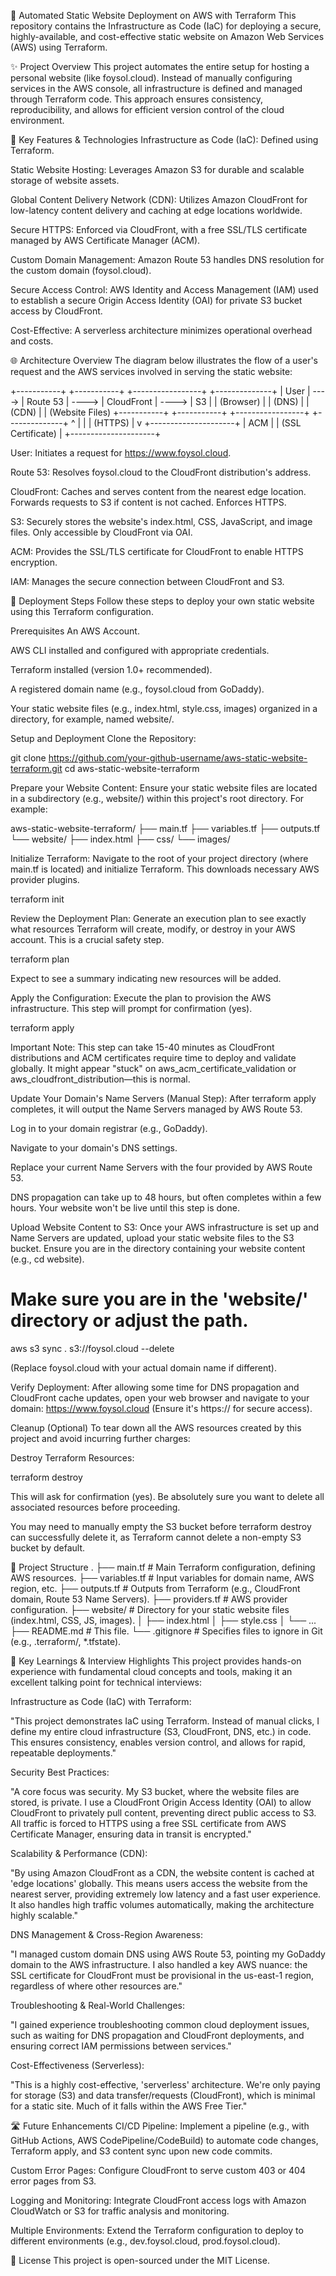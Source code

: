🚀 Automated Static Website Deployment on AWS with Terraform
This repository contains the Infrastructure as Code (IaC) for deploying a secure, highly-available, and cost-effective static website on Amazon Web Services (AWS) using Terraform.

✨ Project Overview
This project automates the entire setup for hosting a personal website (like foysol.cloud). Instead of manually configuring services in the AWS console, all infrastructure is defined and managed through Terraform code. This approach ensures consistency, reproducibility, and allows for efficient version control of the cloud environment.

🌟 Key Features & Technologies
Infrastructure as Code (IaC): Defined using Terraform.

Static Website Hosting: Leverages Amazon S3 for durable and scalable storage of website assets.

Global Content Delivery Network (CDN): Utilizes Amazon CloudFront for low-latency content delivery and caching at edge locations worldwide.

Secure HTTPS: Enforced via CloudFront, with a free SSL/TLS certificate managed by AWS Certificate Manager (ACM).

Custom Domain Management: Amazon Route 53 handles DNS resolution for the custom domain (foysol.cloud).

Secure Access Control: AWS Identity and Access Management (IAM) used to establish a secure Origin Access Identity (OAI) for private S3 bucket access by CloudFront.

Cost-Effective: A serverless architecture minimizes operational overhead and costs.

🌐 Architecture Overview
The diagram below illustrates the flow of a user's request and the AWS services involved in serving the static website:

+-----------+       +-----------+       +-----------------+       +--------------+
|   User    | ----> | Route 53  | ----> |   CloudFront    | ----> |      S3      |
| (Browser) |       |   (DNS)   |       |      (CDN)      |       | (Website Files)
+-----------+       +-----------+       +-----------------+       +--------------+
                                            ^         |
                                            |         | (HTTPS)
                                            |         v
                                          +---------------------+
                                          |         ACM         |
                                          | (SSL Certificate)   |
                                          +---------------------+




User: Initiates a request for https://www.foysol.cloud.

Route 53: Resolves foysol.cloud to the CloudFront distribution's address.

CloudFront: Caches and serves content from the nearest edge location. Forwards requests to S3 if content is not cached. Enforces HTTPS.

S3: Securely stores the website's index.html, CSS, JavaScript, and image files. Only accessible by CloudFront via OAI.

ACM: Provides the SSL/TLS certificate for CloudFront to enable HTTPS encryption.

IAM: Manages the secure connection between CloudFront and S3.

🚀 Deployment Steps
Follow these steps to deploy your own static website using this Terraform configuration.

Prerequisites
An AWS Account.

AWS CLI installed and configured with appropriate credentials.

Terraform installed (version 1.0+ recommended).

A registered domain name (e.g., foysol.cloud from GoDaddy).

Your static website files (e.g., index.html, style.css, images) organized in a directory, for example, named website/.

Setup and Deployment
Clone the Repository:

git clone https://github.com/your-github-username/aws-static-website-terraform.git
cd aws-static-website-terraform




Prepare your Website Content:
Ensure your static website files are located in a subdirectory (e.g., website/) within this project's root directory. For example:

aws-static-website-terraform/
├── main.tf
├── variables.tf
├── outputs.tf
└── website/
    ├── index.html
    ├── css/
    └── images/




Initialize Terraform:
Navigate to the root of your project directory (where main.tf is located) and initialize Terraform. This downloads necessary AWS provider plugins.

terraform init




Review the Deployment Plan:
Generate an execution plan to see exactly what resources Terraform will create, modify, or destroy in your AWS account. This is a crucial safety step.

terraform plan




Expect to see a summary indicating new resources will be added.

Apply the Configuration:
Execute the plan to provision the AWS infrastructure. This step will prompt for confirmation (yes).

terraform apply




Important Note: This step can take 15-40 minutes as CloudFront distributions and ACM certificates require time to deploy and validate globally. It might appear "stuck" on aws_acm_certificate_validation or aws_cloudfront_distribution—this is normal.

Update Your Domain's Name Servers (Manual Step):
After terraform apply completes, it will output the Name Servers managed by AWS Route 53.

Log in to your domain registrar (e.g., GoDaddy).

Navigate to your domain's DNS settings.

Replace your current Name Servers with the four provided by AWS Route 53.

DNS propagation can take up to 48 hours, but often completes within a few hours. Your website won't be live until this step is done.

Upload Website Content to S3:
Once your AWS infrastructure is set up and Name Servers are updated, upload your static website files to the S3 bucket. Ensure you are in the directory containing your website content (e.g., cd website).

# Make sure you are in the 'website/' directory or adjust the path.
aws s3 sync . s3://foysol.cloud --delete




(Replace foysol.cloud with your actual domain name if different).

Verify Deployment:
After allowing some time for DNS propagation and CloudFront cache updates, open your web browser and navigate to your domain:
https://www.foysol.cloud
(Ensure it's https:// for secure access).

Cleanup (Optional)
To tear down all the AWS resources created by this project and avoid incurring further charges:

Destroy Terraform Resources:

terraform destroy




This will ask for confirmation (yes). Be absolutely sure you want to delete all associated resources before proceeding.

You may need to manually empty the S3 bucket before terraform destroy can successfully delete it, as Terraform cannot delete a non-empty S3 bucket by default.

📁 Project Structure
.
├── main.tf                 # Main Terraform configuration, defining AWS resources.
├── variables.tf            # Input variables for domain name, AWS region, etc.
├── outputs.tf              # Outputs from Terraform (e.g., CloudFront domain, Route 53 Name Servers).
├── providers.tf            # AWS provider configuration.
├── website/                # Directory for your static website files (index.html, CSS, JS, images).
│   ├── index.html
│   ├── style.css
│   └── ...
├── README.md               # This file.
└── .gitignore              # Specifies files to ignore in Git (e.g., .terraform/, *.tfstate).




🧠 Key Learnings & Interview Highlights
This project provides hands-on experience with fundamental cloud concepts and tools, making it an excellent talking point for technical interviews:

Infrastructure as Code (IaC) with Terraform:

"This project demonstrates IaC using Terraform. Instead of manual clicks, I define my entire cloud infrastructure (S3, CloudFront, DNS, etc.) in code. This ensures consistency, enables version control, and allows for rapid, repeatable deployments."

Security Best Practices:

"A core focus was security. My S3 bucket, where the website files are stored, is private. I use a CloudFront Origin Access Identity (OAI) to allow CloudFront to privately pull content, preventing direct public access to S3. All traffic is forced to HTTPS using a free SSL certificate from AWS Certificate Manager, ensuring data in transit is encrypted."

Scalability & Performance (CDN):

"By using Amazon CloudFront as a CDN, the website content is cached at 'edge locations' globally. This means users access the website from the nearest server, providing extremely low latency and a fast user experience. It also handles high traffic volumes automatically, making the architecture highly scalable."

DNS Management & Cross-Region Awareness:

"I managed custom domain DNS using AWS Route 53, pointing my GoDaddy domain to the AWS infrastructure. I also handled a key AWS nuance: the SSL certificate for CloudFront must be provisional in the us-east-1 region, regardless of where other resources are."

Troubleshooting & Real-World Challenges:

"I gained experience troubleshooting common cloud deployment issues, such as waiting for DNS propagation and CloudFront deployments, and ensuring correct IAM permissions between services."

Cost-Effectiveness (Serverless):

"This is a highly cost-effective, 'serverless' architecture. We're only paying for storage (S3) and data transfer/requests (CloudFront), which is minimal for a static site. Much of it falls within the AWS Free Tier."

🛣️ Future Enhancements
CI/CD Pipeline: Implement a pipeline (e.g., with GitHub Actions, AWS CodePipeline/CodeBuild) to automate code changes, Terraform apply, and S3 content sync upon new code commits.

Custom Error Pages: Configure CloudFront to serve custom 403 or 404 error pages from S3.

Logging and Monitoring: Integrate CloudFront access logs with Amazon CloudWatch or S3 for traffic analysis and monitoring.

Multiple Environments: Extend the Terraform configuration to deploy to different environments (e.g., dev.foysol.cloud, prod.foysol.cloud).

📄 License
This project is open-sourced under the MIT License.